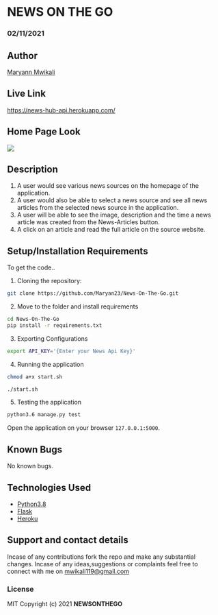 # NEWS ON THE GO
### 02/11/2021
## Author
[Maryann Mwikali](https://github.com/Maryan23)
## Live Link

https://news-hub-api.herokuapp.com/

## Home Page Look

<img src="/home/access/Desktop/Python/News/News-On-The-Go/app/static/images/Screenshot from 2021-11-02 23-59-19.png">

## Description
1. A user would see various news sources on the homepage of the application.
2. A user would also be able to select a news source and see all news articles from the selected news source in the application.
3. A user will be able to see the image, description and the time a news article was created from the News-Articles button.
4. A click on an article and read the full article on the source website.
## Setup/Installation Requirements
To get the code..

1. Cloning the repository:
  ```bash
  git clone https://github.com/Maryan23/News-On-The-Go.git
  ```
2. Move to the folder and install requirements
  ```bash
  cd News-On-The-Go
  pip install -r requirements.txt
  ```
3. Exporting Configurations
  ```bash
  export API_KEY='{Enter your News Api Key}'
  ```
4. Running the application

  ```bash
  chmod a+x start.sh

  ./start.sh
  ```
5. Testing the application
  ```bash
  python3.6 manage.py test
  ```
Open the application on your browser `127.0.0.1:5000`.

## Known Bugs
No known bugs.
## Technologies Used
* [Python3.8](https://www.python.org/)
* [Flask](http://flask.pocoo.org/)
* [Heroku](https://heroku.com)
## Support and contact details
Incase of any contributions fork the repo and make any substantial changes.
Incase of any ideas,suggestions or complaints feel free to connect with me on mwikali119@gmail.com 
### License
MIT
Copyright (c) 2021 **NEWSONTHEGO**
  